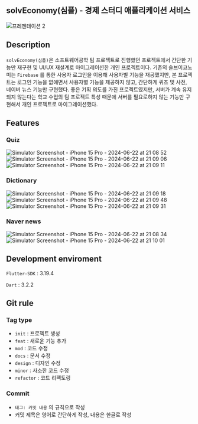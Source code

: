 ## solvEconomy(심플) - 경제 스터디 애플리케이션 서비스

![프레젠테이션 2](https://github.com/alsdn1360/SolvEconomy/assets/110466553/352d294d-4297-4903-8845-ef5398625231)

## Description

`solvEconomy(심플)`은 소프트웨어공학 팀 프로젝트로 진행했던 프로젝트에서 간단한 기능만 재구현 및 UI/UX 재설계로 마이그레이션한 개인 프로젝트이다. 기존의 솔브이코노미는 `Firebase` 를 통한 사용자 로그인을 이용해 사용자별 기능을 재공했지만, 본 프로젝트는 로그인 기능을 없애면서 사용자별 기능을 제공하지 않고, 간단하게 퀴즈 및 사전, 네이버 뉴스 기능만 구현했다. 좋은 기획 의도를 가진 프로젝트였지만, 서버가 계속 유지되지 않는다는 학교 수업의 팀 프로젝트 특성 때문에 서버를 필요로하지 않는 기능만 구현해서 개인 프로젝트로 마이그레이션했다.

## Features

### Quiz
![Simulator Screenshot - iPhone 15 Pro - 2024-06-22 at 21 08 52](https://github.com/alsdn1360/SolvEconomy/assets/110466553/50e1f6e7-3901-4ebf-9179-4740c9e997a1)
![Simulator Screenshot - iPhone 15 Pro - 2024-06-22 at 21 09 06](https://github.com/alsdn1360/SolvEconomy/assets/110466553/bb4ae41a-9213-45c3-84b3-21ade0450751)
![Simulator Screenshot - iPhone 15 Pro - 2024-06-22 at 21 09 11](https://github.com/alsdn1360/SolvEconomy/assets/110466553/0619db2a-72e3-4e59-b38c-a62dc7077360)

### Dictionary
![Simulator Screenshot - iPhone 15 Pro - 2024-06-22 at 21 09 18](https://github.com/alsdn1360/SolvEconomy/assets/110466553/ce34765a-4b78-4792-a9f4-eb371d39bb54)
![Simulator Screenshot - iPhone 15 Pro - 2024-06-22 at 21 09 48](https://github.com/alsdn1360/SolvEconomy/assets/110466553/9197922e-c537-47d0-be23-50486ff75363)
![Simulator Screenshot - iPhone 15 Pro - 2024-06-22 at 21 09 31](https://github.com/alsdn1360/SolvEconomy/assets/110466553/d6062fc7-1a65-40a6-a4b8-ac7f76d3f4af)

### Naver news
![Simulator Screenshot - iPhone 15 Pro - 2024-06-22 at 21 08 34](https://github.com/alsdn1360/SolvEconomy/assets/110466553/65ac6e4f-5230-499d-b06c-9036919e15bb)
![Simulator Screenshot - iPhone 15 Pro - 2024-06-22 at 21 10 01](https://github.com/alsdn1360/SolvEconomy/assets/110466553/c9962d5d-1f6d-4429-bfc7-65a53c620264)

## Development enviroment

`Flutter-SDK` : 3.19.4

`Dart` : 3.2.2

## Git rule

### **Tag type**

- `init` : 프로젝트 생성
- `feat` : 새로운 기능 추가
- `mod` : 코드 수정
- `docs` : 문서 수정
- `design` : 디자인 수정
- `minor` : 사소한 코드 수정
- `refactor` : 코드 리팩토링

### **Commit**

- `태그: 커밋 내용` 의 규칙으로 작성
- 커밋 제목은 영어로 간단하게 작성, 내용은 한글로 작성
